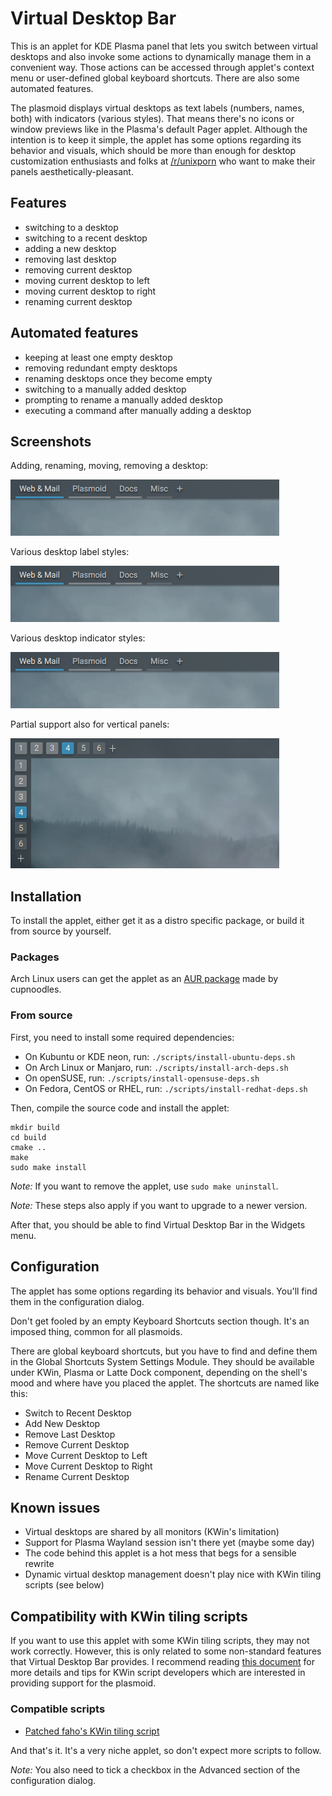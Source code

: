 # Virtual Desktop Bar

This is an applet for KDE Plasma panel that lets you switch between virtual desktops and also invoke some actions to dynamically manage them in a convenient way. Those actions can be accessed through applet's context menu or user-defined global keyboard shortcuts. There are also some automated features.

The plasmoid displays virtual desktops as text labels (numbers, names, both) with indicators (various styles). That means there's no icons or window previews like in the Plasma's default Pager applet. Although the intention is to keep it simple, the applet has some options regarding its behavior and visuals, which should be more than enough for desktop customization enthusiasts and folks at [/r/unixporn](https://reddit.com/r/unixporn) who want to make their panels aesthetically-pleasant.

## Features

* switching to a desktop
* switching to a recent desktop
* adding a new desktop
* removing last desktop
* removing current desktop
* moving current desktop to left
* moving current desktop to right
* renaming current desktop

## Automated features

* keeping at least one empty desktop
* removing redundant empty desktops 
* renaming desktops once they become empty
* switching to a manually added desktop
* prompting to rename a manually added desktop
* executing a command after manually adding a desktop

## Screenshots

Adding, renaming, moving, removing a desktop:

![](screenshots/1.gif)

Various desktop label styles:

![](screenshots/2.gif)

Various desktop indicator styles:

![](screenshots/3.gif)

Partial support also for vertical panels:

![](screenshots/4.png)

## Installation

To install the applet, either get it as a distro specific package, or build it from source by yourself.

### Packages

Arch Linux users can get the applet as an [AUR package](https://aur.archlinux.org/packages/plasma5-applets-virtual-desktop-bar-git) made by cupnoodles.

### From source

First, you need to install some required dependencies:

* On Kubuntu or KDE neon, run: `./scripts/install-ubuntu-deps.sh`
* On Arch Linux or Manjaro, run: `./scripts/install-arch-deps.sh`
* On openSUSE, run: `./scripts/install-opensuse-deps.sh`
* On Fedora, CentOS or RHEL, run: `./scripts/install-redhat-deps.sh`

Then, compile the source code and install the applet:

```
mkdir build
cd build
cmake ..
make
sudo make install
```

_Note:_ If you want to remove the applet, use `sudo make uninstall`.

_Note:_ These steps also apply if you want to upgrade to a newer version.

After that, you should be able to find Virtual Desktop Bar in the Widgets menu.

## Configuration

The applet has some options regarding its behavior and visuals. You'll find them in the configuration dialog.

Don't get fooled by an empty Keyboard Shortcuts section though. It's an imposed thing, common for all plasmoids.

There are global keyboard shortcuts, but you have to find and define them in the Global Shortcuts System Settings Module. They should be available under KWin, Plasma or Latte Dock component, depending on the shell's mood and where have you placed the applet. The shortcuts are named like this:
* Switch to Recent Desktop
* Add New Desktop
* Remove Last Desktop
* Remove Current Desktop
* Move Current Desktop to Left
* Move Current Desktop to Right
* Rename Current Desktop

## Known issues

* Virtual desktops are shared by all monitors (KWin's limitation)
* Support for Plasma Wayland session isn't there yet (maybe some day)
* The code behind this applet is a hot mess that begs for a sensible rewrite
* Dynamic virtual desktop management doesn't play nice with KWin tiling scripts (see below)

## Compatibility with KWin tiling scripts

If you want to use this applet with some KWin tiling scripts, they may not work correctly. However, this is only related to some non-standard features that Virtual Desktop Bar provides. I recommend reading [this document](KWIN.md) for more details and tips for KWin script developers which are interested in providing support for the plasmoid.

### Compatible scripts

* [Patched faho's KWin tiling script](https://github.com/wsdfhjxc/kwin-tiling/tree/virtual-desktop-bar)

And that's it. It's a very niche applet, so don't expect more scripts to follow.

_Note:_ You also need to tick a checkbox in the Advanced section of the configuration dialog.
